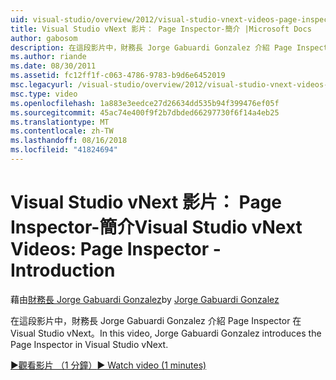 ```yaml
---
uid: visual-studio/overview/2012/visual-studio-vnext-videos-page-inspector-introduction
title: Visual Studio vNext 影片： Page Inspector-簡介 |Microsoft Docs
author: gabosom
description: 在這段影片中，財務長 Jorge Gabuardi Gonzalez 介紹 Page Inspector 在 Visual Studio vNext
ms.author: riande
ms.date: 08/30/2011
ms.assetid: fc12ff1f-c063-4786-9783-b9d6e6452019
msc.legacyurl: /visual-studio/overview/2012/visual-studio-vnext-videos-page-inspector-introduction
msc.type: video
ms.openlocfilehash: 1a883e3eedce27d26634dd535b94f399476ef05f
ms.sourcegitcommit: 45ac74e400f9f2b7dbded66297730f6f14a4eb25
ms.translationtype: MT
ms.contentlocale: zh-TW
ms.lasthandoff: 08/16/2018
ms.locfileid: "41824694"
---
```

<a name="visual-studio-vnext-videos-page-inspector---introduction"></a><span data-ttu-id="518c4-103">Visual Studio vNext 影片： Page Inspector-簡介</span><span class="sxs-lookup"><span data-stu-id="518c4-103">Visual Studio vNext Videos: Page Inspector - Introduction</span></span>
====================
<span data-ttu-id="518c4-104">藉由[財務長 Jorge Gabuardi Gonzalez](https://github.com/gabosom)</span><span class="sxs-lookup"><span data-stu-id="518c4-104">by [Jorge Gabuardi Gonzalez](https://github.com/gabosom)</span></span>

<span data-ttu-id="518c4-105">在這段影片中，財務長 Jorge Gabuardi Gonzalez 介紹 Page Inspector 在 Visual Studio vNext。</span><span class="sxs-lookup"><span data-stu-id="518c4-105">In this video, Jorge Gabuardi Gonzalez introduces the Page Inspector in Visual Studio vNext.</span></span>

[<span data-ttu-id="518c4-106">&#9654;觀看影片 （1 分鐘）</span><span class="sxs-lookup"><span data-stu-id="518c4-106">&#9654; Watch video (1 minutes)</span></span>](https://channel9.msdn.com/Blogs/ASP-NET-Site-Videos/visual-studio-vnext-videos-page-inspector-introduction)
